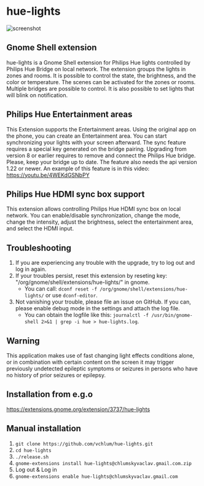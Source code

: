 # hue-lights
![screenshot](https://github.com/vchlum/hue-lights/blob/main/screenshot.png)

## Gnome Shell extension
hue-lights is a Gnome Shell extension for Philips Hue lights controlled by Philips Hue Bridge on local network. The extension groups the lights in zones and rooms. It is possible to control the state, the brightness, and the color or temperature. The scenes can be activated for the zones or rooms. Multiple bridges are possible to control. It is also possible to set lights that will blink on notification.

## Philips Hue Entertainment areas
This Extension supports the Entertainment areas. Using the original app on the phone, you can create an Entertainment area. You can start synchronizing your lights with your screen afterward. The sync feature requires a special key generated on the bridge pairing. Upgrading from version 8 or earlier requires to remove and connect the Philips Hue bridge. Please, keep your bridge up to date. The feature also needs the api version 1.22 or newer. An example of this feature is in this video: https://youtu.be/4WEKdGSNbPY

## Philips Hue HDMI sync box support
This extension allows controlling Philips Hue HDMI sync box on local network. You can enable/disable synchronization, change the mode, change the intensity, adjust the brightness, select the entertainment area, and select the HDMI input.

## Troubleshooting
 1. If you are experiencing any trouble with the upgrade, try to log out and log in again.
 1. If your troubles persist, reset this extension by reseting key: "/org/gnome/shell/extensions/hue-lights/" in gnome.
    * You can call: `dconf reset -f /org/gnome/shell/extensions/hue-lights/` or use `dconf-editor`.
 1. Not vanishing your trouble, please file an issue on GitHub. If you can, please enable debug mode in the settings and attach the log file.
    * You can obtain the logfile like this: `journalctl -f /usr/bin/gnome-shell 2>&1 | grep -i hue > hue-lights.log`.

## Warning
This application makes use of fast changing light effects conditions alone, or in combination with certain content on the screen it may trigger previously undetected epileptic symptoms or seizures in persons who have no history of prior seizures or epilepsy.

## Installation from e.g.o
https://extensions.gnome.org/extension/3737/hue-lights

## Manual installation

 1. `git clone https://github.com/vchlum/hue-lights.git`
 1. `cd hue-lights`
 1. `./release.sh`
 1. `gnome-extensions install hue-lights@chlumskyvaclav.gmail.com.zip`
 1. Log out & Log in
 1. `gnome-extensions enable hue-lights@chlumskyvaclav.gmail.com`
